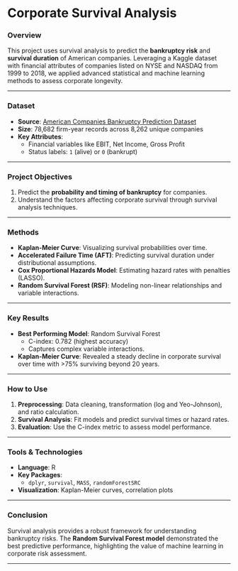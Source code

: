 # Corporate Survival Analysis

### Overview
This project uses survival analysis to predict the **bankruptcy risk** and **survival duration** of American companies. Leveraging a Kaggle dataset with financial attributes of companies listed on NYSE and NASDAQ from 1999 to 2018, we applied advanced statistical and machine learning methods to assess corporate longevity.

---

### Dataset
- **Source**: [American Companies Bankruptcy Prediction Dataset](https://www.kaggle.com/datasets/utkarshx27/american-companies-bankruptcy-prediction-dataset)  
- **Size**: 78,682 firm-year records across 8,262 unique companies  
- **Key Attributes**:
  - Financial variables like EBIT, Net Income, Gross Profit
  - Status labels: `1` (alive) or `0` (bankrupt)

---

### Project Objectives
1. Predict the **probability and timing of bankruptcy** for companies.
2. Understand the factors affecting corporate survival through survival analysis techniques.

---

### Methods
- **Kaplan-Meier Curve**: Visualizing survival probabilities over time.
- **Accelerated Failure Time (AFT)**: Predicting survival duration under distributional assumptions.
- **Cox Proportional Hazards Model**: Estimating hazard rates with penalties (LASSO).
- **Random Survival Forest (RSF)**: Modeling non-linear relationships and variable interactions.

---

### Key Results
- **Best Performing Model**: Random Survival Forest
  - C-index: 0.782 (highest accuracy)
  - Captures complex variable interactions.
- **Kaplan-Meier Curve**: Revealed a steady decline in corporate survival over time with >75% surviving beyond 20 years.

---

### How to Use
1. **Preprocessing**: Data cleaning, transformation (log and Yeo-Johnson), and ratio calculation.
2. **Survival Analysis**: Fit models and predict survival times or hazard rates.
3. **Evaluation**: Use the C-index metric to assess model performance.

---

### Tools & Technologies
- **Language**: R
- **Key Packages**:
  - `dplyr`, `survival`, `MASS`, `randomForestSRC`
- **Visualization**: Kaplan-Meier curves, correlation plots

---

### Conclusion
Survival analysis provides a robust framework for understanding bankruptcy risks. The **Random Survival Forest model** demonstrated the best predictive performance, highlighting the value of machine learning in corporate risk assessment.

---

